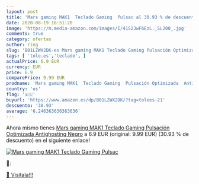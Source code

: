 ```yaml
---
layout: post
title: 'Mars gaming MAK1  Teclado Gaming  Pulsac al 30.93 % de descuento'
date: 2020-08-19 16:51:20
image: 'https://m.media-amazon.com/images/I/41S2JwF6EzL._SL200_.jpg'
comments: true
category: ofertas
author: ring
slug: 'B01LZWX2DK-es Mars gaming MAK1 Teclado Gaming Pulsación Optimizada...'
tags: [ 'tole.es','teclado', ]
actualPrice: 6.9 EUR
currency: EUR
price: 6.9
comparePrice: 9.99 EUR
prodname: 'Mars gaming MAK1  Teclado Gaming  Pulsación Optimizada  Antighosting  Negro'
country: 'es'
flag: '🇪🇸'
buyurl: 'https://www.amazon.es/dp/B01LZWX2DK/?tag=tolees-21'
descuento: '30.93'
average: '6.246363636363636'
---
```


Ahora mismo tienes [Mars gaming MAK1  Teclado Gaming  Pulsación Optimizada  Antighosting  Negro](https://www.amazon.es/dp/B01LZWX2DK/?tag=tolees-21) a 6.9 EUR (original: 9.99 EUR) (30.93 %  de descuento) en el siguiente enlace!

[![Mars gaming MAK1  Teclado Gaming  Pulsac](https://m.media-amazon.com/images/I/41S2JwF6EzL._SL200_.jpg)](https://www.amazon.es/dp/B01LZWX2DK/?tag=tolees-21)

🔎:


[🛒 Visítala!!!](https://www.amazon.es/dp/B01LZWX2DK/?tag=tolees-21)
